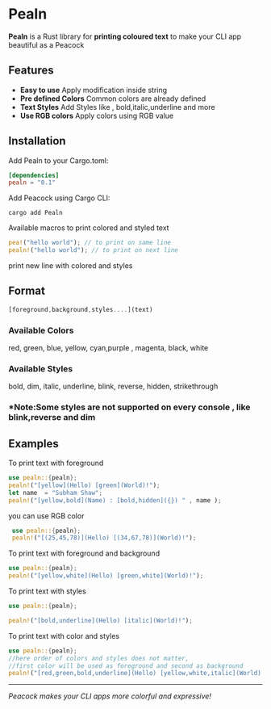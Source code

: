 # Pealn

**Pealn** is a Rust library for **printing coloured text** to make your CLI app  beautiful as a Peacock

## Features

- **Easy to use** Apply modification inside string
- **Pre defined Colors** Common colors  are already defined
- **Text Styles** Add Styles like , bold,italic,underline and more
- **Use RGB colors** Apply colors using RGB value

## Installation

Add Pealn to your Cargo.toml:

```toml
[dependencies]
pealn = "0.1"
```

Add Peacock using Cargo CLI:
```
cargo add Pealn
```
Available macros to print colored and styled text

```rust
pea!("hello world"); // to print on same line
pealn!("hello world"); // to print on next line
```


print new line  with colored and styles
## Format

```rust
[foreground,background,styles....](text) 
```

### Available Colors 
 red, green, blue, yellow, cyan,purple , magenta, black, white
  
### Available Styles 
 bold, dim, italic, underline, blink, reverse, hidden, strikethrough

### *Note:Some styles are not supported on every console , like blink,reverse and dim 
## Examples
 
 To print text with foreground
 ```rust
 use pealn::{pealn};
 pealn!("[yellow](Hello) [green](World)!");
 let name  = "Subham Shaw";
 pealn!("[yellow,bold](Name) : [bold,hidden]({}) " , name );
 ```

 you can use RGB color 

```rust
 use pealn::{pealn};
 pealn!("[(25,45,78)](Hello) [(34,67,78)](World)!");
 ```

 To print text with foreground and background
 ```rust
 use pealn::{pealn};
 pealn!("[yellow,white](Hello) [green,white](World)!");
 ```
 
 To print text with styles
 ```rust
 use pealn::{pealn};
 
 pealn!("[bold,underline](Hello) [italic](World)!");
 ```
 
 To print text with color and styles
 ```rust
 use pealn::{pealn};
 //here order of colors and styles does not matter, 
 //first color will be used as foreground and second as background
 pealn!("[red,green,bold,underline](Hello) [yellow,white,italic](World)!");
 ```
---

*Peacock makes your CLI apps more colorful and expressive!*
